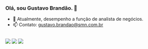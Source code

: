 ### Olá, sou Gustavo Brandão. 👋

- 🔭 Atualmente, desempenho a função de analista de negócios.
- 📫 Contato: gustavo.brandao@smn.com.br
##
<div> 

  <a href="https://www.instagram.com/gustavobrandaocl/" target="_blank"><img src="https://img.shields.io/badge/-Instagram-%23E4405F?style=for-the-badge&logo=instagram&logoColor=white" target="_blank"></a>
  <a href = "mailto:gustavob096@gmail.com"><img src="https://img.shields.io/badge/-Gmail-%23333?style=for-the-badge&logo=gmail&logoColor=white" target="_blank"></a>
  <a href="https://www.linkedin.com/in/gustavo-brandao-lima/" target="_blank"><img src="https://img.shields.io/badge/-LinkedIn-%230077B5?style=for-the-badge&logo=linkedin&logoColor=white" target="_blank"></a> 
</div>

